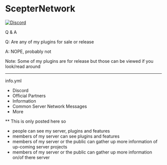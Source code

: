 # ScepterNetwork

[![Discord](https://img.shields.io/discord/574515541407039511?color=informational&label=discord)](https://discord.gg/9rMhGaF)

Q & A

Q: Are any of my plugins for sale or release

A: NOPE, probably not

Note: Some of my plugins are for release but those can be viewed if you look/read around

-------------------------

info.yml
- Discord
- Official Partners
- Information
- Common Server Network Messages
- More

** This is only posted here so

- people can see my server, plugins and features
- members of my server can see plugins and features
- members of my server or the public can gather up more information of up-coming server projects
- members of my server or the public can gather up more information on/of there server